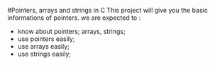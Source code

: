 #Pointers, arrays and strings in C 
This project will give you the basic informations of pointers.
we are expected to :
* know about pointers; arrays, strings;
* use pointers easily;
* use arrays easily;
* use strings easily;

